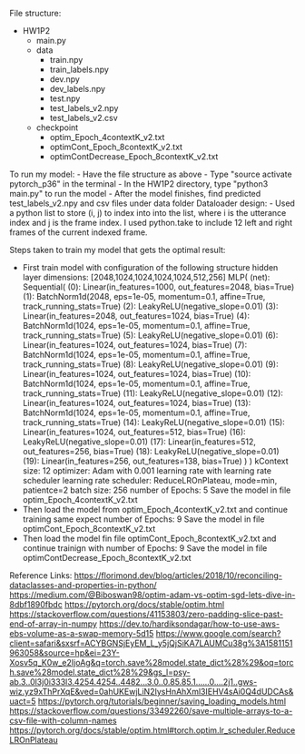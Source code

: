 File structure:
- HW1P2
	- main.py
	- data
		- train.npy
		- train_labels.npy
		- dev.npy
		- dev_labels.npy
		- test.npy
		- test_labels_v2.npy
		- test_labels_v2.csv
	- checkpoint
		- optim_Epoch_4contextK_v2.txt
		- optimCont_Epoch_8contextK_v2.txt
		- optimContDecrease_Epoch_8contextK_v2.txt

To run my model:
	- Have the file structure as above
	- Type "source activate pytorch_p36" in the terminal
	- In the HW1P2 directory, type "python3 main.py" to run the model
	- After the model finishes, find predicted test_labels_v2.npy and csv files under data folder
Dataloader design:
	- Used a python list to store (i, j) to index into into the list, where i is the utterance
	  index and j is the frame index. I used python.take to include 12 left and right frames of
	  the current indexed frame.

Steps taken to train my model that gets the optimal result:
- First train model with configuration of the following structure
	hidden layer dimensions: [2048,1024,1024,1024,1024,512,256]
	MLP(
	  (net): Sequential(
	    (0): Linear(in_features=1000, out_features=2048, bias=True)
	    (1): BatchNorm1d(2048, eps=1e-05, momentum=0.1, affine=True, track_running_stats=True)
	    (2): LeakyReLU(negative_slope=0.01)
	    (3): Linear(in_features=2048, out_features=1024, bias=True)
	    (4): BatchNorm1d(1024, eps=1e-05, momentum=0.1, affine=True, track_running_stats=True)
	    (5): LeakyReLU(negative_slope=0.01)
	    (6): Linear(in_features=1024, out_features=1024, bias=True)
	    (7): BatchNorm1d(1024, eps=1e-05, momentum=0.1, affine=True, track_running_stats=True)
	    (8): LeakyReLU(negative_slope=0.01)
	    (9): Linear(in_features=1024, out_features=1024, bias=True)
	    (10): BatchNorm1d(1024, eps=1e-05, momentum=0.1, affine=True, track_running_stats=True)
	    (11): LeakyReLU(negative_slope=0.01)
	    (12): Linear(in_features=1024, out_features=1024, bias=True)
	    (13): BatchNorm1d(1024, eps=1e-05, momentum=0.1, affine=True, track_running_stats=True)
	    (14): LeakyReLU(negative_slope=0.01)
	    (15): Linear(in_features=1024, out_features=512, bias=True)
	    (16): LeakyReLU(negative_slope=0.01)
	    (17): Linear(in_features=512, out_features=256, bias=True)
	    (18): LeakyReLU(negative_slope=0.01)
	    (19): Linear(in_features=256, out_features=138, bias=True)
	  )
	)
	kContext size: 12
	optimizer: Adam with 0.001 learning rate with learning rate scheduler
	learning rate scheduler: ReduceLROnPlateau, mode=min, patientce=2
	batch size: 256
	number of Epochs: 5
	Save the model in file optim_Epoch_4contextK_v2.txt
- Then load the model from optim_Epoch_4contextK_v2.txt and continue training same expect
	number of Epochs: 9
	Save the model in file optimCont_Epoch_8contextK_v2.txt
- Then load the model fin file optimCont_Epoch_8contextK_v2.txt and continue trainign with
	number of Epochs: 9
	Save the model in file optimContDecrease_Epoch_8contextK_v2.txt

Reference Links:
	https://florimond.dev/blog/articles/2018/10/reconciling-dataclasses-and-properties-in-python/
	https://medium.com/@Biboswan98/optim-adam-vs-optim-sgd-lets-dive-in-8dbf1890fbdc
	https://pytorch.org/docs/stable/optim.html
	https://stackoverflow.com/questions/41153803/zero-padding-slice-past-end-of-array-in-numpy
	https://dev.to/hardiksondagar/how-to-use-aws-ebs-volume-as-a-swap-memory-5d15
	https://www.google.com/search?client=safari&sxsrf=ACYBGNSjEyEM_L_y5jQjSiKA7LAUMCu38g%3A1581151963058&source=hp&ei=23Y-Xosv5q_K0w_e2IjoAg&q=torch.save%28model.state_dict%28%29&oq=torch.save%28model.state_dict%28%29&gs_l=psy-ab.3..0l3j0i333l3.4254.4254..4482...3.0..0.85.85.1......0....2j1..gws-wiz.yz9xThPrXqE&ved=0ahUKEwjLiN2IysHnAhXml3IEHV4sAi0Q4dUDCAs&uact=5
	https://pytorch.org/tutorials/beginner/saving_loading_models.html
	https://stackoverflow.com/questions/33492260/save-multiple-arrays-to-a-csv-file-with-column-names
	https://pytorch.org/docs/stable/optim.html#torch.optim.lr_scheduler.ReduceLROnPlateau
